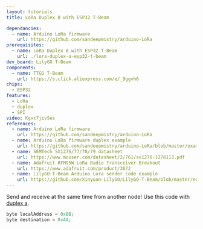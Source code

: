 ```yaml
---
layout: tutorials
title: LoRa Duplex B with ESP32 T-Beam

dependancies:
  - name: Arduino LoRa firmware
    url: https://github.com/sandeepmistry/arduino-LoRa
prerequisites:
  - name: LoRa Duplex A with ESP32 T-Beam
    url: ./lora-duplex-a-esp32-t-beam
dev_board: LilyGO T-Beam
components:
  - name: TTGO T-Beam
    url: https://s.click.aliexpress.com/e/_9ggvh6
chips:
  - ESP32
features:
  - LoRa
  - duplex
  - SPI
video: Kgxx7jivSes
references:
  - name: Arduino LoRa firmware
    url: https://github.com/sandeepmistry/arduino-LoRa
  - name: Arduino LoRa firmware duplex example
    url: https://github.com/sandeepmistry/arduino-LoRa/blob/master/examples/LoRaDuplex/LoRaDuplex.ino
  - name: SEMTech SX1276/77/78/79 datasheet
    url: https://www.mouser.com/datasheet/2/761/sx1276-1278113.pdf
  - name: Adafruit RFM95W LoRa Radio Transceiver Breakout
    url: https://www.adafruit.com/product/3072
  - name: LilyGO-T-Beam Arduino Lora sender code example
    url: https://github.com/Xinyuan-LilyGO/LilyGO-T-Beam/blob/master/examples/ArduinoLoRa/LoRaSender/LoRaSender.ino
---
```


Send and receive at the same time from another node! Use this code with [duplex a](lora-duplex-a-esp32-t-beam).

```c
byte localAddress = 0xBB;
byte destination = 0xAA;
```
